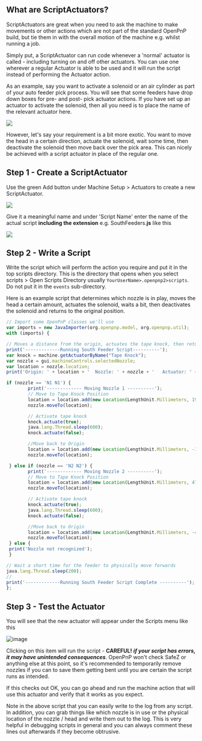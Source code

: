 ## What are ScriptActuators?

ScriptActuators are great when you need to ask the machine to make movements or other actions which are not part of the standard OpenPnP build, but tie them in with the overall motion of the machine e.g. whilst running a job.

Simply put, a ScriptActuator can run code whenever a 'normal' actuator is called - including turning on and off other actuators.  You can use one wherever a regular Actuator is able to be used and it will run the script instead of performing the Actuator action.

As an example, say you want to activate a solenoid or an air cylinder as part of your auto feeder pick process.  You will see that some feeders have drop down boxes for pre- and post- pick actuator actions. If you have set up an actuator to activate the solenoid, then all you need is to place the name of the relevant actuator here.

![](https://user-images.githubusercontent.com/1681591/113157840-249a2000-9233-11eb-9cf7-cc8b2f5803b3.png)

However, let's say your requirement is a bit more exotic.  You want to move the head in a certain direction, actuate the solenoid, wait some time, then deactivate the solenoid then move back over the pick area.  This can nicely be achieved with a script actuator in place of the regular one.

## Step 1 - Create a ScriptActuator

Use the green Add button under Machine Setup > Actuators to create a new ScriptActuator. 

![](https://user-images.githubusercontent.com/1681591/113158356-a12cfe80-9233-11eb-8298-346ca44e5a63.png)

Give it a meaningful name and under 'Script Name' enter the name of the actual script **including the extension** e.g. SouthFeeders.**js** like this 

![](https://user-images.githubusercontent.com/1681591/113158610-da656e80-9233-11eb-86dd-916788a522a7.png)


## Step 2 - Write a Script

Write the script which will perform the action you require and put it in the top scripts directory.  This is the directory that opens when you select scripts > Open Scripts Directory usually `YourUserName>.openpnp2>scripts`.  Do not put it in the `events` sub-directory.

Here is an example script that determines which nozzle is in play, moves the head a certain amount, actuates the solenoid, waits a bit, then deactivates the solenoid and returns to the original position.

```js
// Import some OpenPnP classes we'll use
var imports = new JavaImporter(org.openpnp.model, org.openpnp.util);
with (imports) {

// Moves a distance from the origin, actuates the tape knock, then returns to the origin
print('-------------Running South Feeder Script----------');
var knock = machine.getActuatorByName("Tape Knock");
var nozzle = gui.machineControls.selectedNozzle;
var location = nozzle.location;
print('Origin: ' + location + '  Nozzle: ' + nozzle + '   Actuator: ' + knock);

if (nozzle == 'N1 N1') {
		print('------------- Moving Nozzle 1 ----------');
		// Move to Tape Knock Position
		location = location.add(new Location(LengthUnit.Millimeters, 19, -37, 0, 0));
		nozzle.moveTo(location);

		// Activate tape knock
		knock.actuate(true);
		java.lang.Thread.sleep(600);
		knock.actuate(false);

		//Move back to Origin
		location = location.add(new Location(LengthUnit.Millimeters, -19, 37, 0, 0));
		nozzle.moveTo(location);

 } else if (nozzle == 'N2 N2') {
		print('------------- Moving Nozzle 2 ----------');
		// Move to Tape Knock Position
		location = location.add(new Location(LengthUnit.Millimeters, 47, -37, 0, 0));
		nozzle.moveTo(location);

		// Activate tape knock
		knock.actuate(true);
		java.lang.Thread.sleep(600);
		knock.actuate(false);

		//Move back to Origin
		location = location.add(new Location(LengthUnit.Millimeters, -47, 37, 0, 0));
		nozzle.moveTo(location);
 } else {
 print('Nozzle not recognized');
 }

// Wait a short time for the feeder to physically move forwards
java.lang.Thread.sleep(200);
//
print('-------------Running South Feeder Script Complete ----------');
};
```

## Step 3 - Test the Actuator

You will see that the new actuator will appear under the Scripts menu like this 

![image](https://user-images.githubusercontent.com/1681591/113160044-059c8d80-9235-11eb-84eb-b7c10f9a120c.png)

Clicking on this item will run the script - **CAREFUL!** _**if your script has errors, it may have unintended consequences**_. OpenPnP won't check SafeZ or anything else at this point, so it's recommended to temporarily remove nozzles if you can to save them getting bent until you are certain the script runs as intended.

If this checks out OK, you can go ahead and run the machine action that will use this actuator and verify that it works as you expect.


Note in the above script that you can easily write to the log from any script.  In addition, you can grab things like which nozzle is in use or the physical location of the nozzle / head and write them out to the log.   This is very helpful in debugging scripts in general and you can always comment these lines out afterwards if they become obtrusive.  